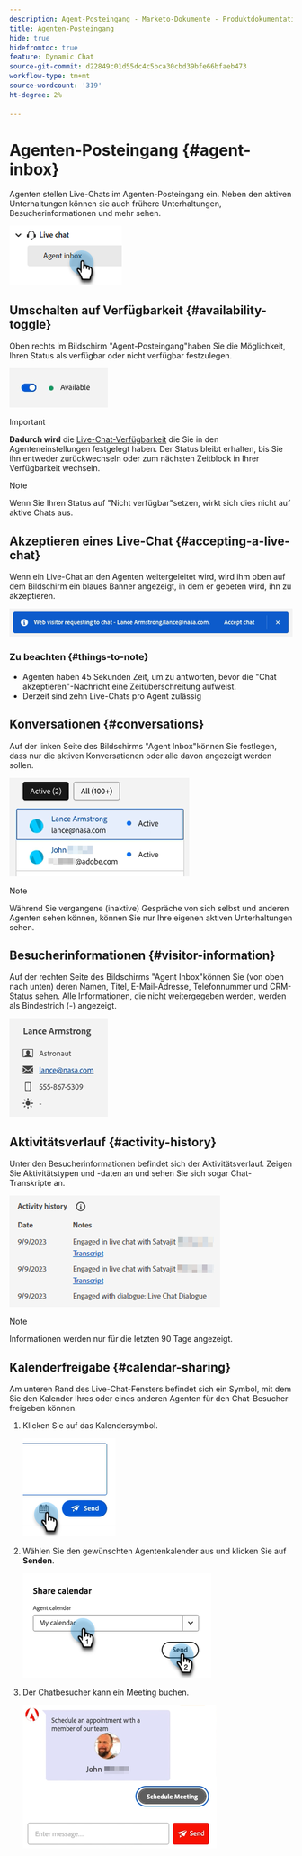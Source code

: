 ```yaml
---
description: Agent-Posteingang - Marketo-Dokumente - Produktdokumentation
title: Agenten-Posteingang
hide: true
hidefromtoc: true
feature: Dynamic Chat
source-git-commit: d22849c01d55dc4c5bca30cbd39bfe66bfaeb473
workflow-type: tm+mt
source-wordcount: '319'
ht-degree: 2%

---
```


# Agenten-Posteingang {#agent-inbox}

Agenten stellen Live-Chats im Agenten-Posteingang ein. Neben den aktiven Unterhaltungen können sie auch frühere Unterhaltungen, Besucherinformationen und mehr sehen.

![](assets/agent-inbox-1.png)

## Umschalten auf Verfügbarkeit {#availability-toggle}

Oben rechts im Bildschirm &quot;Agent-Posteingang&quot;haben Sie die Möglichkeit, Ihren Status als verfügbar oder nicht verfügbar festzulegen.

![](assets/agent-inbox-2.png)

>[!IMPORTANT]
>
>**Dadurch wird** die [Live-Chat-Verfügbarkeit](/help/marketo/product-docs/demand-generation/dynamic-chat-two/setup-and-configuration/agent-settings.md#live-chat-availability) die Sie in den Agenteneinstellungen festgelegt haben. Der Status bleibt erhalten, bis Sie ihn entweder zurückwechseln oder zum nächsten Zeitblock in Ihrer Verfügbarkeit wechseln.

>[!NOTE]
>
>Wenn Sie Ihren Status auf &quot;Nicht verfügbar&quot;setzen, wirkt sich dies nicht auf aktive Chats aus.

## Akzeptieren eines Live-Chat {#accepting-a-live-chat}

Wenn ein Live-Chat an den Agenten weitergeleitet wird, wird ihm oben auf dem Bildschirm ein blaues Banner angezeigt, in dem er gebeten wird, ihn zu akzeptieren.

![](assets/agent-inbox-3.png)

### Zu beachten {#things-to-note}

* Agenten haben 45 Sekunden Zeit, um zu antworten, bevor die &quot;Chat akzeptieren&quot;-Nachricht eine Zeitüberschreitung aufweist.
* Derzeit sind zehn Live-Chats pro Agent zulässig

## Konversationen {#conversations}

Auf der linken Seite des Bildschirms &quot;Agent Inbox&quot;können Sie festlegen, dass nur die aktiven Konversationen oder alle davon angezeigt werden sollen.

![](assets/agent-inbox-4.png)

>[!NOTE]
>
>Während Sie vergangene (inaktive) Gespräche von sich selbst und anderen Agenten sehen können, können Sie nur Ihre eigenen aktiven Unterhaltungen sehen.

## Besucherinformationen {#visitor-information}

Auf der rechten Seite des Bildschirms &quot;Agent Inbox&quot;können Sie (von oben nach unten) deren Namen, Titel, E-Mail-Adresse, Telefonnummer und CRM-Status sehen. Alle Informationen, die nicht weitergegeben werden, werden als Bindestrich (-) angezeigt.

![](assets/agent-inbox-5.png)

## Aktivitätsverlauf {#activity-history}

Unter den Besucherinformationen befindet sich der Aktivitätsverlauf. Zeigen Sie Aktivitätstypen und -daten an und sehen Sie sich sogar Chat-Transkripte an.

![](assets/agent-inbox-6.png)

>[!NOTE]
>
>Informationen werden nur für die letzten 90 Tage angezeigt.

## Kalenderfreigabe {#calendar-sharing}

Am unteren Rand des Live-Chat-Fensters befindet sich ein Symbol, mit dem Sie den Kalender Ihres oder eines anderen Agenten für den Chat-Besucher freigeben können.

1. Klicken Sie auf das Kalendersymbol.

   ![](assets/agent-inbox-7.png)

1. Wählen Sie den gewünschten Agentenkalender aus und klicken Sie auf **Senden**.

   ![](assets/agent-inbox-8.png)

1. Der Chatbesucher kann ein Meeting buchen.

   ![](assets/agent-inbox-9.png)
